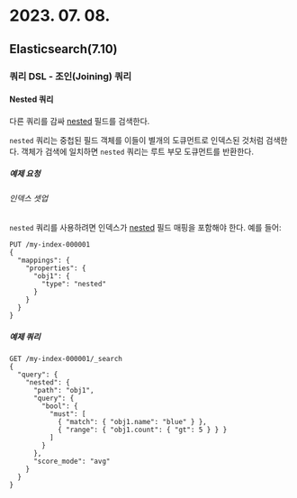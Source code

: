 # 2023. 07. 08.

## Elasticsearch(7.10)

### 쿼리 DSL - 조인(Joining) 쿼리

#### Nested 쿼리

다른 쿼리를 감싸 [nested][nested] 필드를 검색한다.

`nested` 쿼리는 중첩된 필드 객체를 이들이 별개의 도큐먼트로 인덱스된 것처럼 검색한다. 객체가 검색에 일치하면 `nested` 쿼리는 루트 부모 도큐먼트를 반환한다.

##### 예제 요청

###### 인덱스 셋업

`nested` 쿼리를 사용하려면 인덱스가 [nested][nested] 필드 매핑을 포함해야 한다. 예를 들어:

```http
PUT /my-index-000001
{
  "mappings": {
    "properties": {
      "obj1": {
        "type": "nested"
      }
    }
  }
}
```

##### 예제 쿼리

```http
GET /my-index-000001/_search
{
  "query": {
    "nested": {
      "path": "obj1",
      "query": {
        "bool": {
          "must": [
            { "match": { "obj1.name": "blue" } },
            { "range": { "obj1.count": { "gt": 5 } } }
          ]
        }
      },
      "score_mode": "avg"
    }
  }
}
```





[nested]: https://www.elastic.co/guide/en/elasticsearch/reference/7.10/nested.html
